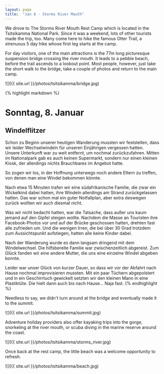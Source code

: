 ```yaml
---
layout: page
title:  "Jan 8 - Storms River Mouth"
---
```


We drove to The Storms River Mouth Rest Camp which is located in the Tsitsikamma National Park. Since it was a weekend, lots of other tourists made the trip, too. Many come here to hike the famous Otter Trail, a strenuous 5 day hike whose first leg starts at the camp.

For day visitors, one of the main attractions is the 77m long picturesque suspension bridge crossing the river mouth. It leads to a pebble beach, before the trail ascends to a lookout point. Most people, however, just take the short walk to the bridge, take a couple of photos and return to the main camp.

![]({{ site.url }}/photos/tsitsikamma/bridge.jpg)

{% highlight markdown %}
# Sonntag, 8. Januar
## Windelflitzer

Schon zu Beginn unserer heutigen Wanderung mussten wir feststellen, dass wir leider Wechselwindeln für unseren Einjährigen vergessen hatten. Unsere Unterkunft war zu weit entfernt, um nochmal zurückzufahren. Mitten im Nationalpark gab es auch keinen Supermarkt, sondern nur einen kleinen Kiosk, der allerdings nichts Brauchbares im Angebot hatte.

So zogen wir los, in der Hoffnung unterwegs noch andere Eltern zu treffen, von denen man eine Windel bekommen könnte.

Nach etwa 15 Minuten trafen wir eine südafrikanische Familie, die zwar ein Wickelkind dabei hatten, ihre Windeln allerdings am Strand zurückgelassen hatten. Das war schon mal ein guter Notfallplan, aber extra deswegen zurück wollten wir auch diesmal nicht.

Was wir nicht bedacht hatten, war die Tatsache, dass außer uns kaum jemand auf den Gipfel steigen wollte. Nachdem die Masse an Touristen ihre Facebook-Photos vor und auf der Brücke geschossen hatten, drehten fast alle zufrieden um. Und die wenigen Irren, die bei über 30 Grad trotzdem zum Aussichtspunkt aufstiegen, hatten alle keine Kinder dabei.

Nach der Wanderung wurde es dann langsam dringend mit dem Windelwechsel. Die hilfsbereite Familie war zwischenzeitlich abgereist. Zum Glück fanden wir eine andere Mutter, die uns eine einzelne Windel abgeben konnte.

Leider war unser Glück von kurzer Dauer, so dass wir vor der Abfahrt nach Hause nochmal improvisieren mussten. Mit ein paar Tüchern abgepolstert und in ein Geschirrtuch gewickelt setzten wir den kleinen Mann in eine Plastiktüte. Die hielt dann auch bis nach Hause... Naja fast.
{% endhighlight %}

Needless to say, we didn't turn around at the bridge and eventually made it to the summit.

![]({{ site.url }}/photos/tsitsikamma/summit.jpg)

Adventure holiday providers also offer kayaking trips into the gorge, snorkeling at the river mouth, or scuba diving in the marine reserve around the coast.

![]({{ site.url }}/photos/tsitsikamma/storms_river.jpg)

Once back at the rest camp, the little beach was a welcome opportunity to refresh.

![]({{ site.url }}/photos/tsitsikamma/beach.jpg)
